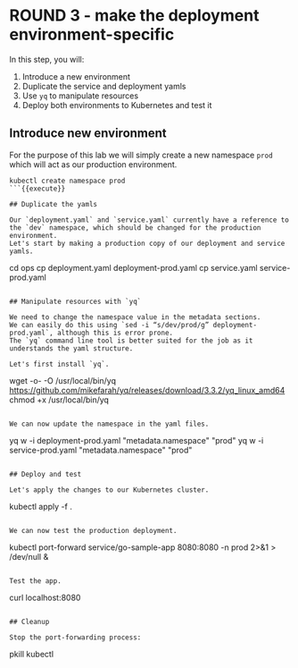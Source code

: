 # ROUND 3 - make the deployment environment-specific

In this step, you will:
1. Introduce a new environment
2. Duplicate the service and deployment yamls
3. Use `yq` to manipulate resources
4. Deploy both environments to Kubernetes and test it

## Introduce new environment

For the purpose of this lab we will simply create a new namespace `prod` which will act as our production environment.

```
kubectl create namespace prod
```{{execute}}

## Duplicate the yamls

Our `deployment.yaml` and `service.yaml` currently have a reference to the `dev` namespace, which should be changed for the production environment.
Let's start by making a production copy of our deployment and service yamls.

```
cd ops
cp deployment.yaml deployment-prod.yaml
cp service.yaml service-prod.yaml
```{{execute}}

## Manipulate resources with `yq`

We need to change the namespace value in the metadata sections.
We can easily do this using `sed -i “s/dev/prod/g” deployment-prod.yaml`, although this is error prone.
The `yq` command line tool is better suited for the job as it understands the yaml structure.

Let's first install `yq`.

```
wget -o- -O /usr/local/bin/yq https://github.com/mikefarah/yq/releases/download/3.3.2/yq_linux_amd64
chmod +x /usr/local/bin/yq
```{{execute}}

We can now update the namespace in the yaml files.

```
yq w -i deployment-prod.yaml "metadata.namespace" "prod"
yq w -i service-prod.yaml "metadata.namespace" "prod"
```{{execute}}

## Deploy and test

Let's apply the changes to our Kubernetes cluster.

```
kubectl apply -f .
```{{execute}}

We can now test the production deployment.

```
kubectl port-forward service/go-sample-app 8080:8080 -n prod 2>&1 > /dev/null &
```{{execute}}

Test the app.
```
curl localhost:8080
```{{execute}}

## Cleanup

Stop the port-forwarding process:
```
pkill kubectl
```{{execute}}

